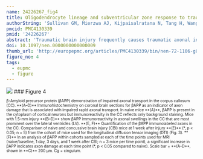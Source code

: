 ```yaml
---
name: 24226267_fig4
title: Oligodendrocyte lineage and subventricular zone response to traumatic axonal injury in the corpus callosum.
authorString: 'Sullivan GM, Mierzwa AJ, Kijpaisalratana N, Tang H, Wang Y, Song SK, Selwyn R, Armstrong RC.'
pmcid: PMC4130339
pmid: '24226267'
abstract: 'Traumatic brain injury frequently causes traumatic axonal injury (TAI) in white matter tracts. Experimental TAI in the corpus callosum of adult mice was used to examine the effects on oligodendrocyte lineage cells and myelin in conjunction with neuroimaging. The injury targeted the corpus callosum over the subventricular zone, a source of neural stem/progenitor cells. Traumatic axonal injury was produced in the rostral body of the corpus callosum by impact onto the skull at the bregma. During the first week after injury, magnetic resonance diffusion tensor imaging showed that axial diffusivity decreased in the corpus callosum and that corresponding regions exhibited significant axon damage accompanied by hypertrophic microglia and reactive astrocytes. Oligodendrocyte progenitor proliferation increased in the subventricular zone and corpus callosum. Oligodendrocytes in the corpus callosum shifted toward upregulation of myelin gene transcription. Plp/CreER(T):R26IAP reporter mice showed normal reporter labeling of myelin sheaths 0 to 2 days after injury but labeling was increased between 2 and 7 days after injury. Electron microscopy revealed axon degeneration, demyelination, and redundant myelin figures. These findings expand the cell types and responses to white matter injuries that inform diffusion tensor imaging evaluation and identify pivotal white matter changes after TAI that may affect axon vulnerability vs. recovery after brain injury.'
doi: 10.1097/nen.0000000000000009
thumb_url: 'http://europepmc.org/articles/PMC4130339/bin/nen-72-1106-g004.gif'
figure_no: 4
tags:
  - eupmc
  - figure
---
```

<img src='http://europepmc.org/articles/PMC4130339/bin/nen-72-1106-g004.jpg' style='max-height: 300px'>
### Figure 4
<p style='font-size: 10px;'>β-Amyloid precursor protein (βAPP) demonstration of impaired axonal transport in the corpus callosum (CC). **(A–D)** Immunohistochemistry on coronal brain sections for βAPP as an indicator of axon damage that is associated with impaired rapid axonal transport. In naive mice **(A)**, βAPP is present in the cytoplasm of cortical neurons but immunoreactivity in the CC reflects only background staining. Mice with 1.5-mm injury **(B–D)** show βAPP immunoreactivity in axonal swellings in the CC that are most prominent over the lateral ventricles (LV). **(E, F)** Quantification of the βAPP immunolabeled axons in the CC. Comparison of naive and concussive brain injury (CBI) mice at 1 week after injury **(E)** (*, p &lt; 0.05; n = 5) from the cohort of mice used for the longitudinal diffusion tensor imaging (DTI) (<xref ref-type="fig" rid="F3">Fig. 3</xref>). **(F)** In an analysis of βAPP within cohorts sampled at each of the time points used for MRI (naive/baseline, 1 day, 3 days, and 1 week after CBI; n = 3 mice per time point), a significant increase in βAPP indicates axon damage at each time point (*, p &lt; 0.05 compared to naive). Scale bar = **(A–D**, shown in **C)** 200 μm. Cg = cingulum.</p>